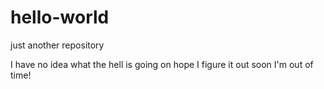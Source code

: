 # hello-world
just another repository

I have no idea what the hell is going on hope I figure it out soon I'm out of time!
